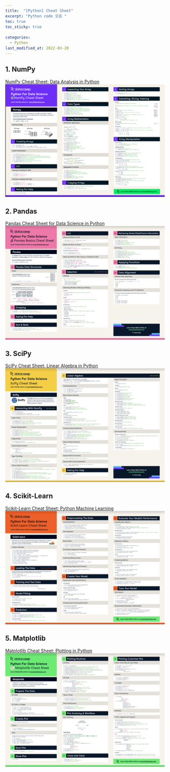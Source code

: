 ```yaml
---
title:  "[Python] Cheat Sheet"
excerpt: "Python code 모음 "
toc: true
toc_sticky: true

categories:
  - Python
last_modified_at: 2022-03-20
---
```


## 1. NumPy
  [NumPy Cheat Sheet: Data Analysis in Python](https://www.datacamp.com/blog/numpy-cheat-sheet-data-analysis-in-python) <br>
  ![cheatsheet1](/img/cheatsheet1.jpg)
  <br>
 
## 2. Pandas
  [Pandas Cheat Sheet for Data Science in Python](https://www.datacamp.com/community/blog/python-pandas-cheat-sheet) <br>
  ![cheatsheet2](/img/cheatsheet2.jpg)
  <br>
 
## 3. SciPy
  [SciPy Cheat Sheet: Linear Algebra in Python](https://www.datacamp.com/community/blog/python-scipy-cheat-sheet) <br>
  ![cheatsheet3](/img/cheatsheet3.jpg)
  <br>
 
## 4. Scikit-Learn
  [Scikit-Learn Cheat Sheet: Python Machine Learning](https://www.datacamp.com/community/blog/scikit-learn-cheat-sheet) <br>
  ![cheatsheet4](/img/cheatsheet4.jpg)
  <br>
  
## 5. Matplotlib
  [Matplotlib Cheat Sheet: Plotting in Python](https://www.datacamp.com/community/blog/python-matplotlib-cheat-sheet) <br>
  ![cheatsheet5](/img/cheatsheet5.jpg)
  <br>
